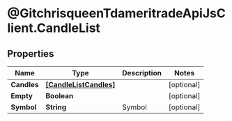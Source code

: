 # @GitchrisqueenTdameritradeApiJsClient.CandleList

## Properties
Name | Type | Description | Notes
------------ | ------------- | ------------- | -------------
**Candles** | [**[CandleListCandles]**](CandleListCandles.md) |  | [optional] 
**Empty** | **Boolean** |  | [optional] 
**Symbol** | **String** | Symbol | [optional] 
